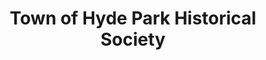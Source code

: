 ---
layout: repo
title: "Town of Hyde Park Historical Society"
id: 20424
permalink: repos/20424/
---